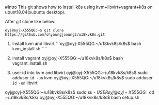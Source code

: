 #Intro
This git shows how to install k8s using kvm+libvirt+vagrant+k8s on ubunt18.04(xubuntu desktop).

After git clone like below.

```oyj@oyj-X555QG:~$ git clone https://github.com/ohyoungjooung2/u18kvk8s.git```


1. Install kvm and libvirt
 ```oyj@oyj-X555QG:~/u18kvk8s/k8s$ bash kvm_install.sh ````

2. Install vagrant
oyj@oyj-X555QG:~/u18kvk8s/k8s$ bash vagrant_install.sh 

3. user id into kvm and libvirt
oyj@oyj-X555QG:~/u18kvk8s/k8s$ sudo adduser `id -un` kvm
oyj@oyj-X555QG:~/u18kvk8s/k8s$ sudo adduser `id -un` libvirt

oyj@oyj-X555QG:~/u18kvk8s/k8s$ sudo su - $USER
oyj@oyj-X555QG:~$ cd ~/u18kvk8s/k8s/
oyj@oyj-X555QG:~/u18kvk8s/k8s$ bash setup.sh 


